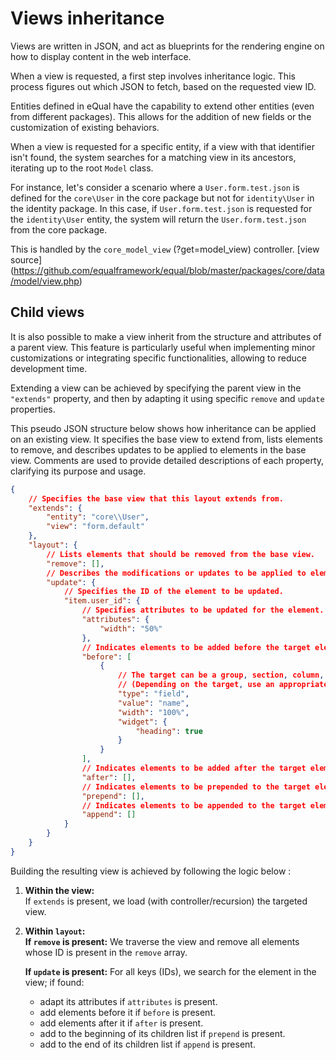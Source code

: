 # Views inheritance

Views are written in JSON, and act as  blueprints for the rendering engine on how to display content in the web interface.

When a view is requested, a first step involves inheritance logic. This process figures out which JSON to fetch, based on the requested view ID.



Entities defined in eQual have the capability to extend other entities (even from different packages). This allows for the addition of new fields or the customization of existing behaviors.

When a view is requested for a specific entity, if a view with that identifier isn't found, the system searches for a matching view in its ancestors, iterating up to the root `Model` class.

For instance, let's consider a scenario where a `User.form.test.json` is defined for the `core\User` in the core package but not for `identity\User` in the identity package. In this case, if `User.form.test.json` is requested for the `identity\User` entity, the system will return the `User.form.test.json` from the core package.



This is handled by the `core_model_view` (?get=model_view) controller. 
[view source] (https://github.com/equalframework/equal/blob/master/packages/core/data/model/view.php)





## Child views

It is also possible to make a view inherit from the structure and attributes of a parent view. This feature is particularly useful when implementing minor customizations or integrating specific functionalities, allowing to reduce development time.

Extending a view can be achieved by specifying the parent view in the `"extends"` property,  and then by adapting it using specific `remove` and `update` properties.

This pseudo JSON structure below shows how inheritance can be applied on an existing view. It specifies the base view to extend from, lists elements to remove, and describes updates to be applied to elements in the base view. Comments are used to provide detailed descriptions of each property, clarifying its purpose and usage.


```json
{
    // Specifies the base view that this layout extends from.
    "extends": {
        "entity": "core\\User",
        "view": "form.default"
    },
    "layout": {
        // Lists elements that should be removed from the base view.
        "remove": [],
        // Describes the modifications or updates to be applied to elements in the base view.
        "update": {
            // Specifies the ID of the element to be updated.
            "item.user_id": {
                // Specifies attributes to be updated for the element.
                "attributes": {
                    "width": "50%"
                },
                // Indicates elements to be added before the target element.
                "before": [
                    {
                        // The target can be a group, section, column, row, or item.
                        // (Depending on the target, use an appropriate structure.)
                        "type": "field",
                        "value": "name",
                        "width": "100%",
                        "widget": {
                            "heading": true
                        }
                    }
                ],
                // Indicates elements to be added after the target element.
                "after": [],
                // Indicates elements to be prepended to the target element.
                "prepend": [],
                // Indicates elements to be appended to the target element.
                "append": []
            }
        }
    }
}
```



Building the resulting view is achieved by following the logic below : 

1. **Within the view:**  
    If `extends` is present, we load (with controller/recursion) the targeted view.

2. **Within `layout`:**  
    **If `remove` is present:** We traverse the view and remove all elements whose ID is present in the `remove` array.

    **If `update` is present:** For all keys (IDs), we search for the element in the view; if found:
    * adapt its attributes if `attributes` is present.
    * add elements before it if `before` is present.
    * add elements after it if `after` is present.
    * add to the beginning of its children list if `prepend` is present.
    * add to the end of its children list if `append` is present.

